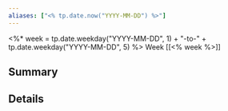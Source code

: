 ```yaml
---
aliases: ["<% tp.date.now("YYYY-MM-DD") %>"]
---
```

<%* week = tp.date.weekday("YYYY-MM-DD", 1) + "-to-" + tp.date.weekday("YYYY-MM-DD", 5) %>
Week [[<% week %>]]

## Summary

## Details
